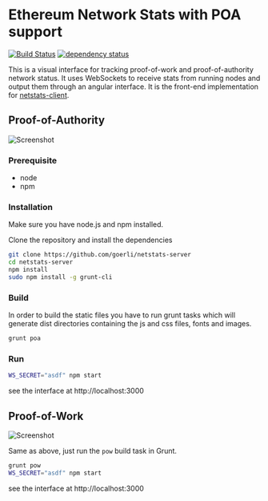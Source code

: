 Ethereum Network Stats with POA support
============
[![Build Status][travis-image]][travis-url] [![dependency status][dep-image]][dep-url]

This is a visual interface for tracking proof-of-work and proof-of-authority network status. It uses WebSockets to receive stats from running nodes and output them through an angular interface. It is the front-end implementation for [netstats-client](https://github.com/goerli/netstats-client).

## Proof-of-Authority

![Screenshot](src/images/screenshot-v0.1.0.png "Screenshot")

### Prerequisite
* node
* npm

### Installation
Make sure you have node.js and npm installed.

Clone the repository and install the dependencies

```bash
git clone https://github.com/goerli/netstats-server
cd netstats-server
npm install
sudo npm install -g grunt-cli
```

### Build
In order to build the static files you have to run grunt tasks which will generate dist directories containing the js and css files, fonts and images.

```bash
grunt poa
```

### Run

```bash
WS_SECRET="asdf" npm start
```
see the interface at http://localhost:3000

## Proof-of-Work

![Screenshot](src/images/screenshot-v0.0.6.png "Screenshot")

Same as above, just run the `pow` build task in Grunt.

```bash
grunt pow
WS_SECRET="asdf" npm start
```

see the interface at http://localhost:3000

[travis-image]: https://travis-ci.org/goerli/netstats-server.svg
[travis-url]: https://travis-ci.org/goerli/netstats-server
[dep-image]: https://david-dm.org/goerli/netstats-server.svg
[dep-url]: https://david-dm.org/goerli/netstats-server
